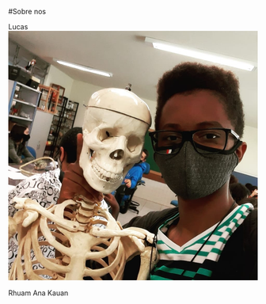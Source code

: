 #Sobre nos

Lucas
<img src="lucas.jpg" alt="Texto alternativo" title="lucas" />

Rhuam
Ana
Kauan

<!---
quartetodosperdedores/quartetodosperdedores is a ✨ special ✨ repository because its `README.md` (this file) appears on your GitHub profile.
You can click the Preview link to take a look at your changes.
--->
